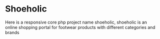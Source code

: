 # Shoeholic
Here is a responsive core php project name shoeholic,
shoeholic is an online shopping portal for footwear products with different categories and brands
